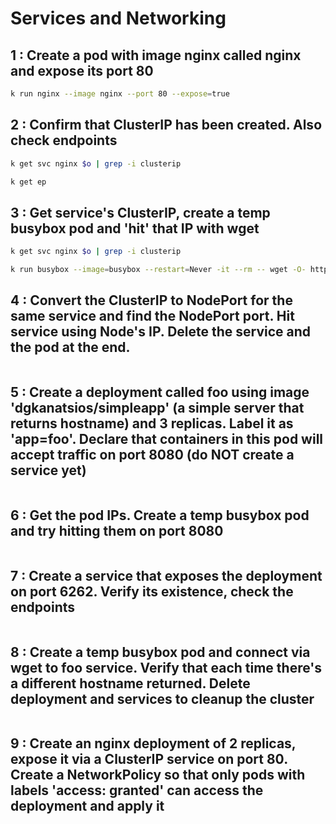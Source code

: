 # Services and Networking

## 1 : Create a pod with image nginx called nginx and expose its port 80

```bash
k run nginx --image nginx --port 80 --expose=true
```

## 2 : Confirm that ClusterIP has been created. Also check endpoints

```bash
k get svc nginx $o | grep -i clusterip

k get ep
```

## 3 : Get service's ClusterIP, create a temp busybox pod and 'hit' that IP with wget

```bash
k get svc nginx $o | grep -i clusterip

k run busybox --image=busybox --restart=Never -it --rm -- wget -O- http://10.96.128.56
```

## 4 : Convert the ClusterIP to NodePort for the same service and find the NodePort port. Hit service using Node's IP. Delete the service and the pod at the end.

```bash
```

## 5 : Create a deployment called foo using image 'dgkanatsios/simpleapp' (a simple server that returns hostname) and 3 replicas. Label it as 'app=foo'. Declare that containers in this pod will accept traffic on port 8080 (do NOT create a service yet)

```bash
```

## 6 : Get the pod IPs. Create a temp busybox pod and try hitting them on port 8080

```bash
```

## 7 : Create a service that exposes the deployment on port 6262. Verify its existence, check the endpoints

```bash
```

## 8 : Create a temp busybox pod and connect via wget to foo service. Verify that each time there's a different hostname returned. Delete deployment and services to cleanup the cluster

```bash
```

## 9 : Create an nginx deployment of 2 replicas, expose it via a ClusterIP service on port 80. Create a NetworkPolicy so that only pods with labels 'access: granted' can access the deployment and apply it

```bash
```
